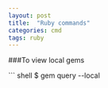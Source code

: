 ```yaml
---
layout: post
title:  "Ruby commands"
categories: cmd
tags: ruby
---
```


###To view local gems

`​`` shell
$ gem query --local
```
